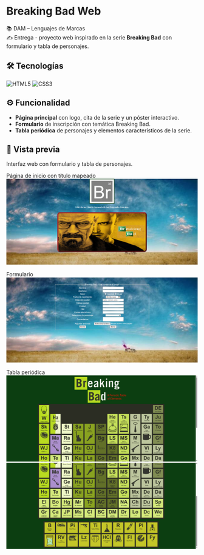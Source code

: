 # Breaking Bad Web

📚 DAM – Lenguajes de Marcas  
✍️ Entrega - proyecto web inspirado en la serie **Breaking Bad** con formulario y tabla de personajes.

## 🛠️ Tecnologías
![HTML5](https://img.shields.io/badge/HTML5-E34F26?logo=html5&logoColor=white&style=for-the-badge)
![CSS3](https://img.shields.io/badge/CSS3-1572B6?logo=css3&logoColor=white&style=for-the-badge)

## ⚙️ Funcionalidad
- **Página principal** con logo, cita de la serie y un póster interactivo.  
- **Formulario** de inscripción con temática Breaking Bad.  
- **Tabla periódica** de personajes y elementos característicos de la serie.  

## 📸 Vista previa
Interfaz web con formulario y tabla de personajes.

Página de inicio con título mapeado
![home](home.png)

Formulario
![home](form.png)

Tabla periódica
![table](table_1.png)
![table](table_2.png)
